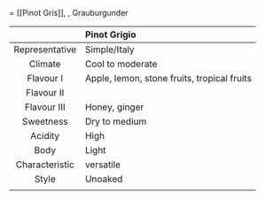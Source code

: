 = [[Pinot Gris]], , Grauburgunder

|  | Pinot Grigio |
|:---:|:--- |
| Representative | Simple/Italy |
| Climate | Cool to moderate |
| Flavour I | Apple, lemon, stone fruits, tropical fruits |
| Flavour II |  | 
| Flavour III | Honey, ginger |
| Sweetness | Dry to medium |
| Acidity | High |
| Body | Light |
| Characteristic | versatile |
| Style| Unoaked |
|  |  |